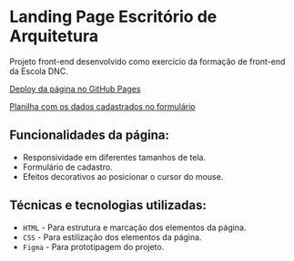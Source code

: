 # Landing Page Escritório de Arquitetura

Projeto front-end desenvolvido como exercício da formação de front-end da Escola DNC.

[Deploy da página no GitHub Pages](https://thyagoramon.github.io/RID219370_Desafio01/)

[Planilha com os dados cadastrados no formulário](https://docs.google.com/spreadsheets/d/1DUPEiwvePjCkGFi4W7eQvy1UuPEpszxKpD6GPvUWY54/edit?usp=sharing)

## Funcionalidades da página:
- Responsividade em diferentes tamanhos de tela.
- Formulário de cadastro.
- Efeitos decorativos ao posicionar o cursor do mouse.

## Técnicas e tecnologias utilizadas:
- `HTML` - Para estrutura e marcação dos elementos da página.
- `CSS` - Para estilização dos elementos da página.
- `Figma` - Para prototipagem do projeto.
